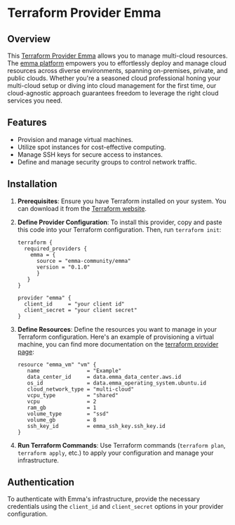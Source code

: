 # Terraform Provider Emma

## Overview

This [Terraform Provider Emma](https://registry.terraform.io/providers/emma-community/emma/latest) allows you to manage 
multi-cloud resources. The [emma platform](https://www.emma.ms/) empowers you to effortlessly deploy and manage cloud 
resources across diverse environments, spanning on-premises, private, and public clouds. Whether you're a seasoned cloud 
professional honing your multi-cloud setup or diving into cloud management for the first time, our cloud-agnostic 
approach guarantees freedom to leverage the right cloud services you need.

## Features

- Provision and manage virtual machines.
- Utilize spot instances for cost-effective computing.
- Manage SSH keys for secure access to instances.
- Define and manage security groups to control network traffic.

## Installation

1. **Prerequisites**: Ensure you have Terraform installed on your system. You can download it from the [Terraform website](https://developer.hashicorp.com/terraform/install).
2. **Define Provider Configuration**: To install this provider, copy and paste this code into your Terraform configuration. 
Then, run `terraform init`:
   ```hcl
   terraform {
     required_providers {
       emma = {
         source = "emma-community/emma"
         version = "0.1.0"
         }
      }
   }

   provider "emma" {
     client_id     = "your client id"
     client_secret = "your client secret"
   }
   ```

3. **Define Resources**: Define the resources you want to manage in your Terraform configuration. Here's an example 
of provisioning a virtual machine, you can find more documentation on the [terraform provider page](https://registry.terraform.io/providers/emma-community/emma/latest/docs):
   ```hcl
   resource "emma_vm" "vm" {
      name               = "Example"
      data_center_id     = data.emma_data_center.aws.id
      os_id              = data.emma_operating_system.ubuntu.id
      cloud_network_type = "multi-cloud"
      vcpu_type          = "shared"
      vcpu               = 2
      ram_gb             = 1
      volume_type        = "ssd"
      volume_gb          = 8
      ssh_key_id         = emma_ssh_key.ssh_key.id
   }
   ```

4. **Run Terraform Commands**: Use Terraform commands (`terraform plan`, `terraform apply`, etc.) 
to apply your configuration and manage your infrastructure.

## Authentication

To authenticate with Emma's infrastructure, provide the necessary credentials using the `client_id` and `client_secret` 
options in your provider configuration.
